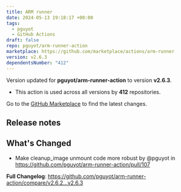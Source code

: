 ```yaml
---
title: ARM runner
date: 2024-05-13 19:18:17 +00:00
tags:
  - pguyot
  - GitHub Actions
draft: false
repo: pguyot/arm-runner-action
marketplace: https://github.com/marketplace/actions/arm-runner
version: v2.6.3
dependentsNumber: "412"
---
```



Version updated for **pguyot/arm-runner-action** to version **v2.6.3**.
- This action is used across all versions by **412** repositories.

Go to the [GitHub Marketplace](https://github.com/marketplace/actions/arm-runner) to find the latest changes.

## Release notes

## What's Changed
* Make cleanup_image unmount code more robust by @pguyot in https://github.com/pguyot/arm-runner-action/pull/107


**Full Changelog**: https://github.com/pguyot/arm-runner-action/compare/v2.6.2...v2.6.3
